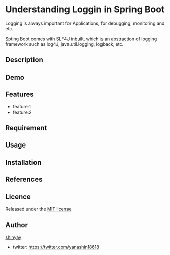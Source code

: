 # Understanding Loggin in Spring Boot

Logging is always important for Applications, for debugging, monitoring and etc.

Spting Boot comes with SLF4J inbuilt, which is an abstraction of logging framework such as log4J, java.util.logging, logback, etc.


## Description

## Demo

## Features

- feature:1
- feature:2

## Requirement

## Usage

## Installation

## References

## Licence

Released under the [MIT license](https://gist.githubusercontent.com/shinyay/56e54ee4c0e22db8211e05e70a63247e/raw/34c6fdd50d54aa8e23560c296424aeb61599aa71/LICENSE)

## Author

[shinyay](https://github.com/shinyay)
- twitter: https://twitter.com/yanashin18618
